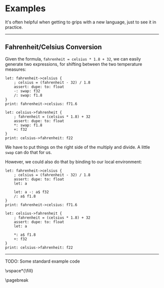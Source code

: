 # Examples

It's often helpful when getting to grips with a new language, just to see it in practice.

---

## Fahrenheit/Celsius Conversion

Given the formula, `fahrenheit = celsius * 1.8 + 32`, we can easily generate two expressions, for shifting between the two temperature measures:

	let: fahrenheit->celsius {
		; celsius = (fahrenheit - 32) / 1.8
		assert: dupe: to: float
		-: swap: f32
		/: swap: f1.8
	}
	print: fahrenheit->celsius: f71.6

	let: celsius->fahrenheit {
		; fahrenheit = (celsius * 1.8) + 32
		assert: dupe: to: float
		*: swap: f1.8
		+: f32
	}
	print: celsius->fahrenheit: f22

We have to put things on the right side of the multiply and divide. A little `swap` can do that for us.

However, we could also do that by binding to our local environment:

	let: fahrenheit->celsius {
		; celsius = (fahrenheit - 32) / 1.8
		assert: dupe: to: float
		let: a

		let: a -: a$ f32
		/: a$ f1.8
	}
	print: fahrenheit->celsius: f71.6

	let: celsius->fahrenheit {
		; fahrenheit = (celsius * 1.8) + 32
		assert: dupe: to: float
		let: a

		*: a$ f1.8
		+: f32
	}
	print: celsius->fahrenheit: f22

---

TODO: Some standard example code

\vspace*{\fill}

\pagebreak
